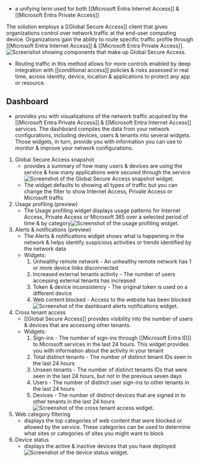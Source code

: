 - a unifying term used for both [[Microsoft Entra Internet Access]] & [[Microsoft Entra Private Access]]

The solution employs a [[Global Secure Access]] client that gives organizations control over network traffic at the end-user computing device. Organizations gain the ability to route specific traffic profile through [[Microsoft Entra Internet Access]] & [[Microsoft Entra Private Access]]. 
![Screenshot showing components that make up Global Secure Access.](https://learn.microsoft.com/en-us/training/wwl-sci/explore-access-management-capabilities/media/global-secure-access-v3.png)
- Routing traffic in this method allows for more controls enabled by deep integration with [[conditional access]] policies & risks assessed in real time, across identity, device, location & applications to protect any app or resource.
## Dashboard
- provides you with visualizations of the network traffic acquired by the [[Microsoft Entra Private Access]] & [[Microsoft Entra Internet Access]] services. The dashboard compiles the data from your network configurations, including devices, users & tenants into several widgets. Those widgets, in turn, provide you with information you can use to monitor & improve your network configurations.
1. Global Secure Access snapshot
	- provides a summary of how many users & devices are using the service & how many applications were secured through the service![Screenshot of the Global Secure Access snapshot widget.](https://learn.microsoft.com/en-us/training/wwl-sci/explore-access-management-capabilities/media/global-secure-access-snapshot-widget.png)
	- The widget defaults to showing all types of traffic but you can change the filter to show Internet Access, Private Access or Microsoft traffic
2. Usage profiling (preview)
	- The Usage profiling widget displays usage patterns for Internet Access, Private Access or Microsoft 365 over a selected period of time & by category![Screenshot of the usage profiling widget.](https://learn.microsoft.com/en-us/training/wwl-sci/explore-access-management-capabilities/media/dashboard-usage-profiling.png)
3. Alerts & notifications (preview)
	- The Alerts & notifications widget shows what is happening in the network & helps identify suspicious activities or trends identified by the network data
	- Widgets:
		1. Unhealthy remote network - An unhealthy remote network has 1 or more device links disconnected
		2. Increased external tenants activity - The number of users accessing external tenants has increased
		3. Token & device inconsistency - The original token is used on a different device
		4. Web content blocked - Access to the website has been blocked![Screenshot of the dashboard alerts notifications widget.](https://learn.microsoft.com/en-us/training/wwl-sci/explore-access-management-capabilities/media/dashboard-alerts-notifications.png)
4. Cross tenant access
	- [[Global Secure Access]] provides visibility into the number of users & devices that are accessing other tenants.
	- Widgets:
		1. Sign-ins - The number of sign-ins through [[Microsoft Entra ID]] to Microsoft services in the last 24 hours. This widget provides you with information about the activity in your tenant
		2. Total distinct tenants - The number of distinct tenant IDs seen in the last 24 hours
		3. Unseen tenants - The number of distinct tenants IDs that were seen in the last 24 hours, but not in the previous seven days
		4. Users - The number of distinct user sign-ins to other tenants in the last 24 hours
		5. Devices - The number of distinct devices that are signed in to other tenants in the last 24 hours![Screenshot of the cross tenant access widget.](https://learn.microsoft.com/en-us/training/wwl-sci/explore-access-management-capabilities/media/cross-tenant-access.png)
5. Web category filtering
	- displays the top categories of web content that were blocked or allowed by the service. These categories can be used to determine what sites or categories of sites you might want to block
6. Device status
	- displays the active & inactive devices that you have deployed![Screenshot of the device status widget.](https://learn.microsoft.com/en-us/training/wwl-sci/explore-access-management-capabilities/media/device-status.png)